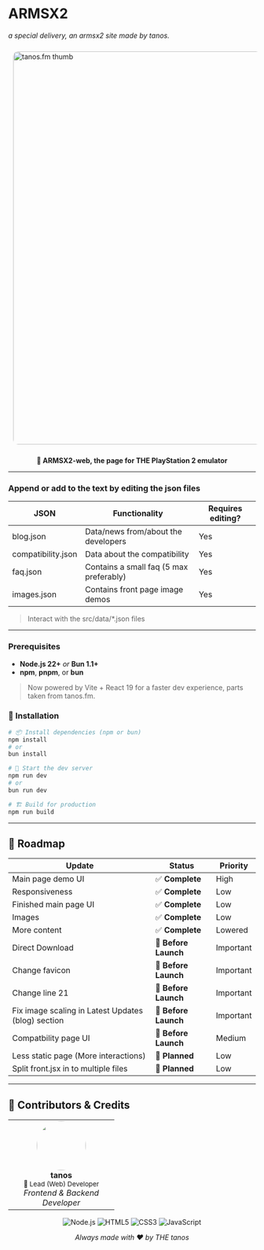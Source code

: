 # ARMSX2

_a special delivery, an armsx2 site made by tanos._

<img src="https://tanos.is-a.dev/images/puresakura.png" alt="tanos.fm thumb" width="800px" style="border-radius: 10px; margin: 10px;">

<div align="center">

**🚀 ARMSX2-web, the page for THE PlayStation 2 emulator**

</div>

---

### Append or add to the text by editing the json files

| JSON               | Functionality                           | Requires editing? |
| ------------------ | --------------------------------------- | ----------------- |
| blog.json          | Data/news from/about the developers     | Yes               |
| compatibility.json | Data about the compatibility            | Yes               |
| faq.json           | Contains a small faq (5 max preferably) | Yes               |
| images.json        | Contains front page image demos         | Yes               |

> Interact with the src/data/\*.json files

---

### Prerequisites

- **Node.js 22+** _or_ **Bun 1.1+**
- **npm**, **pnpm**, or **bun**

> Now powered by Vite + React 19 for a faster dev experience, parts taken from tanos.fm.

### 🔧 Installation

```bash
# 📦 Install dependencies (npm or bun)
npm install
# or
bun install

# 🚀 Start the dev server
npm run dev
# or
bun run dev

# 🏗 Build for production
npm run build
```

---

## 🎯 Roadmap

<div align="center">

| Update                                             | Status               | Priority  |
| -------------------------------------------------- | -------------------- | --------- |
| Main page demo UI                                  | ✅ **Complete**      | High      |
| Responsiveness                                     | ✅ **Complete**      | Low       |
| Finished main page UI                              | ✅ **Complete**      | Low       |
| Images                                             | ✅ **Complete**      | Low       |
| More content                                       | ✅ **Complete**      | Lowered   |
| Direct Download                                    | 🔄 **Before Launch** | Important |
| Change favicon                                     | 🔄 **Before Launch** | Important |
| Change line 21                                     | 🔄 **Before Launch** | Important |
| Fix image scaling in Latest Updates (blog) section | 🔄 **Before Launch** | Important |
| Compatbility page UI                               | 🔄 **Before Launch** | Medium    |
| Less static page (More interactions)               | 🔄 **Planned**       | Low       |
| Split front.jsx in to multiple files               | 🔄 **Planned**       | Low       |

</div>

---

## 🤝 Contributors & Credits

<div align="center">
<table>
<tr>
<td align="center" width="200px">
<img src="https://github.com/tanosshi.png" width="100px" style="border-radius: 50%"><br>
<strong>tanos</strong><br>
<sub>🎯 Lead (Web) Developer</sub><br>
<em>Frontend & Backend Developer</em>
</td>
</tr>
</table>
</div>

<div align="center">

![Node.js](https://img.shields.io/badge/Node.js-43853D?style=for-the-badge&logo=node.js&logoColor=white)
![HTML5](https://img.shields.io/badge/HTML5-E34F26?style=for-the-badge&logo=html5&logoColor=white)
![CSS3](https://img.shields.io/badge/CSS3-1572B6?style=for-the-badge&logo=css3&logoColor=white)
![JavaScript](https://img.shields.io/badge/JavaScript-F7DF1E?style=for-the-badge&logo=javascript&logoColor=black)

</div>

<div align="center">

_Always made with ❤️ by THE tanos_

</div>
